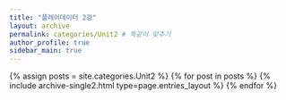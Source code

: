 ```yaml
---
title: "플레이데이터 2강"
layout: archive
permalink: categories/Unit2 # 똑같이 맞추기
author_profile: true
sidebar_main: true
---
```




{% assign posts = site.categories.Unit2 %}
{% for post in posts %} {% include archive-single2.html type=page.entries_layout %} {% endfor %}